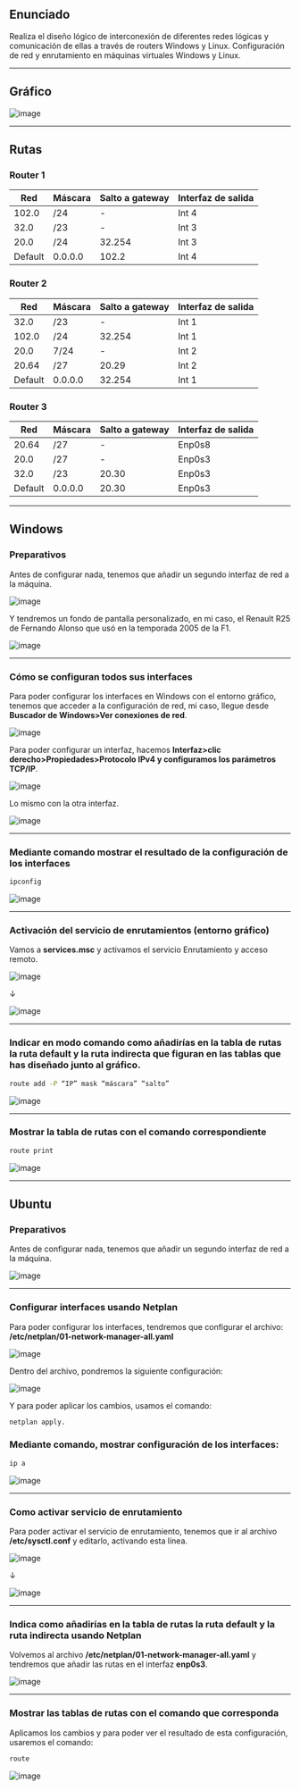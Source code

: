 ## Enunciado

Realiza el diseño lógico de interconexión de diferentes redes lógicas y comunicación de ellas a través de routers Windows y Linux. Configuración de red y enrutamiento en máquinas virtuales Windows y Linux. 

---

## Gráfico

![image](https://github.com/user-attachments/assets/86ad4f87-5fda-4719-b73d-a01dbf365c03)

---

## Rutas 

### Router 1


| Red     | Máscara | Salto a gateway | Interfaz de salida |
| ------- | ------- | --------------- | ------------------ |
| 102.0   | /24     | -               | Int 4              |
| 32.0    | /23     | -               | Int 3              |
| 20.0    | /24     | 32.254          | Int 3              |
| Default | 0.0.0.0 | 102.2           | Int 4              |

### Router 2

| Red     | Máscara | Salto a gateway | Interfaz de salida |
| ------- | ------- | --------------- | ------------------ |
| 32.0    | /23     | -               | Int 1              |
| 102.0   | /24     | 32.254          | Int 1              |
| 20.0    | 7/24    | -               | Int 2              |
| 20.64   | /27     | 20.29           | Int 2              |
| Default | 0.0.0.0 | 32.254          | Int 1              |

### Router 3

| Red     | Máscara | Salto a gateway | Interfaz de salida |
| ------- | ------- | --------------- | ------------------ |
| 20.64   | /27     | -               | Enp0s8             |
| 20.0    | /27     | -               | Enp0s3             |
| 32.0    | /23     | 20.30           | Enp0s3             |
| Default | 0.0.0.0 | 20.30           | Enp0s3             |

---

## Windows

### Preparativos

Antes de configurar nada, tenemos que añadir un segundo interfaz de red a la máquina. 

![image](https://github.com/user-attachments/assets/e42cef15-6a7a-4271-8a34-e779fad4e1d3)

Y tendremos un fondo de pantalla personalizado, en mi caso, el Renault R25 de Fernando Alonso que usó en la temporada 2005 de la F1. 

![image](https://github.com/user-attachments/assets/7ab30d33-8d15-4d28-8f6f-3c5ed2b36ca5)

---

### Cómo se configuran todos sus interfaces

Para poder configurar los interfaces en Windows con el entorno gráfico, tenemos que acceder a la configuración de red, mi caso, llegue desde  **Buscador de Windows>Ver conexiones de red**. 

![image](https://github.com/user-attachments/assets/1a861163-bff5-4cf3-acc0-eb731fee522c)

Para poder configurar un interfaz, hacemos **Interfaz>clic derecho>Propiedades>Protocolo IPv4 y configuramos los parámetros TCP/IP**.

![image](https://github.com/user-attachments/assets/a90c6298-254b-4212-877d-c76e87d08c8d)

Lo mismo con la otra interfaz. 

![image](https://github.com/user-attachments/assets/6930e79e-f700-47c9-982c-5505e82b86ca)

---

### Mediante comando mostrar el resultado de la configuración de los interfaces

```bash
ipconfig
```

![image](https://github.com/user-attachments/assets/0300b201-01c4-47f1-b474-306146696677)

---

### Activación del servicio de enrutamientos (entorno gráfico)

Vamos a **services.msc** y activamos el servicio Enrutamiento y acceso remoto. 

![image](https://github.com/user-attachments/assets/44e59d49-950a-4d3b-853e-fbfa251d1e34)

↓

![image](https://github.com/user-attachments/assets/871b0374-b224-4e4d-aaab-30e03114dcfd)

---

### Indicar en modo comando como añadirías en la tabla de rutas la ruta default y la ruta indirecta que figuran en las tablas que has diseñado junto al gráfico.


```bash
route add -P “IP” mask “máscara” “salto” 
```

![image](https://github.com/user-attachments/assets/611d4888-86ef-4580-afc6-7c16ca45d273)

---

### Mostrar la tabla de rutas con el comando correspondiente 

```bash
route print
```

![image](https://github.com/user-attachments/assets/a286ab51-58fa-41c1-953f-1708c284dc25)

---

## Ubuntu

### Preparativos

Antes de configurar nada, tenemos que añadir un segundo interfaz de red a la máquina.

![image](https://github.com/user-attachments/assets/e2b01214-9624-4d7a-b8bd-b6722a52cc4f)

----

### Configurar interfaces usando Netplan 

Para poder configurar los interfaces, tendremos que configurar el archivo: **/etc/netplan/01-network-manager-all.yaml**

![image](https://github.com/user-attachments/assets/77fb2fa6-d02f-4a40-90fe-d1e12bbbfea3)

Dentro del archivo, pondremos la siguiente configuración:

![image](https://github.com/user-attachments/assets/b093462e-0cdb-4f4b-be81-ed4c2aa63cab)

Y para poder aplicar los cambios, usamos el comando:

```bash
netplan apply. 
```

### Mediante comando, mostrar configuración de los interfaces:

```bash
ip a
```

![image](https://github.com/user-attachments/assets/8a888824-a100-4693-97ba-a953f043422b)

---

### Como activar servicio de enrutamiento

Para poder activar el servicio de enrutamiento, tenemos que ir al archivo **/etc/sysctl.conf** y editarlo, activando esta línea. 

![image](https://github.com/user-attachments/assets/937d0d2c-6110-4e95-be5b-913ba7960d42)

↓

![image](https://github.com/user-attachments/assets/73ddcc89-1e50-44f3-9b3d-10255f8b0ed8)

---

### Indica como añadirías en la tabla de rutas la ruta default y la ruta indirecta usando Netplan 

Volvemos al archivo **/etc/netplan/01-network-manager-all.yaml** y tendremos que añadir las rutas en el interfaz **enp0s3**.

![image](https://github.com/user-attachments/assets/0eb053af-ab7b-4c2c-ab1f-ea8c93e12a85)

---

### Mostrar las tablas de rutas con el comando que corresponda

Aplicamos los cambios y para poder ver el resultado de esta configuración, usaremos el comando:

```bash
route
```

![image](https://github.com/user-attachments/assets/b5a452d0-9ec6-4271-a210-05573022b3b0)
















